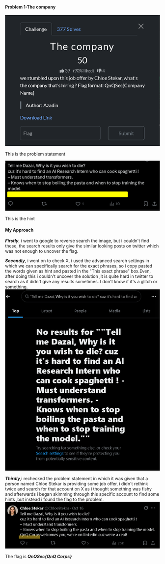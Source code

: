   
#### Problem 1:The company
![alt text](The_company_OSINT_Problem_Statement.png )

This is the problem statement
  
  
![alt text](Thecompany_Picture.png )

This is the hint
  
 #### My Approach
 **_Firstly_**, i went to google to reverse search the image, but i couldn't find these, the search results only give the similar looking posts on twitter which was not enough to uncover the flag.
 
 **_Secondly_**, i went on to check X, i used the advanced search settings in which we can specifically search for the exact phrases, so i copy pasted the words given as hint and pasted in the "This exact phrase" box.Even, after doing this i couldn't uncover the solution ,it is quite hard in twitter to search as it didn't give any results sometimes. I don't know if it's a glitch or something.
![alt text](twitter_search_operator_the_company.png )

**_Thirdly_**,i rechecked the problem statement in which it was given that a person named Chloe Stekar is providing some job offer, i didn't rethink twice and search for that account on X as i thought something was fishy and afterwards i began skimming through this specific account to find some hints ,but instead i found the flag to the problem.
![alt text](The_final_solution_for_The_Company.png )

The flag is **_QnQSec{QnQ Corps}_**
  
